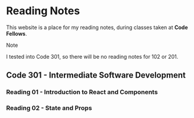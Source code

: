 # Reading Notes
This website is a place for my reading notes, during classes taken at **Code Fellows**.

> [!NOTE]
>  I tested into Code 301, so there will be no reading notes for 102 or 201.

## Code 301 - Intermediate Software Development

### Reading 01 - Introduction to React and Components 

### Reading 02 - State and Props




